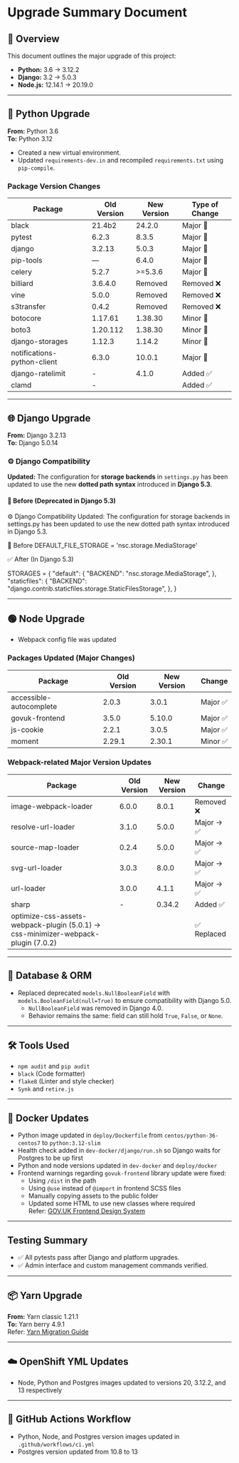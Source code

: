 # Upgrade Summary Document

## 🔧 Overview
This document outlines the major upgrade of this project:

- **Python:** 3.6 → 3.12.2  
- **Django:** 3.2 → 5.0.3  
- **Node.js:** 12.14.1 → 20.19.0  

---

## 🐍 Python Upgrade

**From:** Python 3.6  
**To:** Python 3.12

- Created a new virtual environment.
- Updated `requirements-dev.in` and recompiled `requirements.txt` using `pip-compile`.

### Package Version Changes

| Package    | Old Version | New Version | Type of Change |
|------------|-------------|-------------|----------------|
| black      | 21.4b2      | 24.2.0      | Major 🔺       |
| pytest     | 6.2.3       | 8.3.5       | Major 🔺       |
| django     | 3.2.13      | 5.0.3       | Major 🔺       |
| pip-tools  | —           | 6.4.0       | Major 🔺       |
| celery	 | 5.2.7       | >=5.3.6     | Major 🔺       |
| billiard	 | 3.6.4.0     | Removed	 | Removed ❌     |
| vine	     | 5.0.0	   | Removed	 | Removed ❌     |
| s3transfer | 0.4.2       | Removed     | Removed ❌     |
| botocore   | 1.17.61     | 1.38.30     | Minor 🔻       |
| boto3      | 1.20.112    | 1.38.30     | Minor 🔻       |
| django-storages| 1.12.3  | 1.14.2      | Minor 🔻       |
| notifications-python-client| 6.3.0  | 10.0.1  | Major 🔺|
| django-ratelimit|   -    |   4.1.0     |  Added  ✅     |
| clamd      |  -          |             |  Added  ✅     |


---
## 🌐 Django Upgrade

**From:** Django 3.2.13  
**To:** Django 5.0.14

### ⚙️ Django Compatibility

**Updated:** The configuration for **storage backends** in `settings.py` has been updated to use the new **dotted path syntax** introduced in **Django 5.3**.

#### 🔄 Before (Deprecated in Django 5.3)

⚙️ Django Compatibility
Updated: The configuration for storage backends in settings.py has been updated to use the new dotted path syntax introduced in Django 5.3.

🔄 Before
DEFAULT_FILE_STORAGE = 'nsc.storage.MediaStorage'

✅ After (In Django 5.3)

STORAGES = {
    "default": {
        "BACKEND": "nsc.storage.MediaStorage",
    },
    "staticfiles": {
        "BACKEND": "django.contrib.staticfiles.storage.StaticFilesStorage",
    },
}

---

## 🟢  Node Upgrade

- Webpack config file was updated

### Packages Updated (Major Changes)

| Package               | Old Version | New Version | Change    |
|-----------------------|-------------|-------------|-----------|
| accessible-autocomplete| 2.0.3       | 3.0.1       | Major ✅  |
| govuk-frontend        | 3.5.0       | 5.10.0      | Major ✅  |
| js-cookie             | 2.2.1       | 3.0.5       | Major ✅  |
| moment                | 2.29.1      | 2.30.1      | Minor ✅  |

### Webpack-related Major Version Updates

| Package              | Old Version | New Version | Change    |
|----------------------|-------------|-------------|-----------|
| image-webpack-loader | 6.0.0       | 8.0.1       | Removed ❌ |
| resolve-url-loader   | 3.1.0       | 5.0.0       | Major → ✅ |
| source-map-loader    | 0.2.4       | 5.0.0       | Major → ✅ |
| svg-url-loader       | 3.0.3       | 8.0.0       | Major → ✅ |
| url-loader           | 3.0.0       | 4.1.1       | Major → ✅ |
| sharp                |   -         | 0.34.2      | Added  ✅  |
|optimize-css-assets-webpack-plugin (5.0.1) -> css-minimizer-webpack-plugin (7.0.2)|||✅ Replaced|


---

## 🔄 Database & ORM

- Replaced deprecated `models.NullBooleanField` with `models.BooleanField(null=True)` to ensure compatibility with Django 5.0.  
  - `NullBooleanField` was removed in Django 4.0.  
  - Behavior remains the same: field can still hold `True`, `False`, or `None`.

---

## 🛠 Tools Used

- `npm audit` and `pip audit`
- `black` (Code formatter)
- `flake8` (Linter and style checker)
- `Synk` and `retire.js`

---

## 🐳 Docker Updates

- Python image updated in `deploy/Dockerfile` from `centos/python-36-centos7` to `python:3.12-slim`
- Health check added in `dev-docker/django/run.sh` so Django waits for Postgres to be up first
- Python and node versions updated in `dev-docker` and `deploy/docker`
- Frontend warnings regarding `govuk-frontend` library update were fixed:
  - Using `/dist` in the path
  - Using `@use` instead of `@import` in frontend SCSS files
  - Manually copying assets to the public folder
  - Updated some HTML to use new classes where required  
  Refer: [GOV.UK Frontend Design System](https://frontend.design-system.service.gov.uk/import-font-and-images-assets/#if-you-have-your-own-folder-structure)

---

## Testing Summary

- ✅ All pytests pass after Django and platform upgrades.
- ✅ Admin interface and custom management commands verified.

---

## 📦 Yarn Upgrade

**From:** Yarn classic 1.21.1  
**To:** Yarn berry 4.9.1  
Refer: [Yarn Migration Guide](https://yarnpkg.com/migration/guide)

---

## ☁️ OpenShift YML Updates

- Node, Python and Postgres images updated to versions 20, 3.12.2, and 13 respectively

---

## 📁 GitHub Actions Workflow

- Python, Node, and Postgres version images updated in `.github/workflows/ci.yml`
- Postgres version updated from 10.8 to 13



